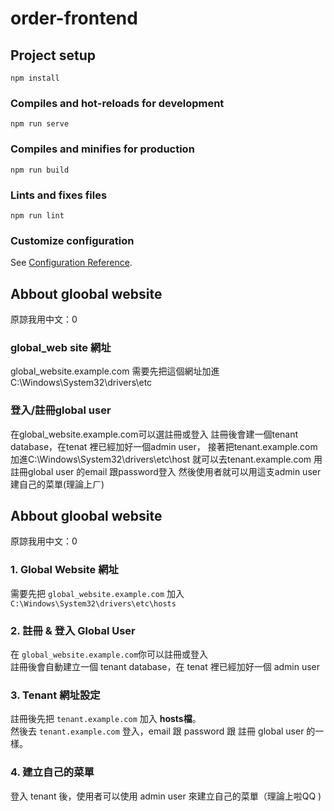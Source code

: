 # order-frontend

## Project setup
```
npm install
```

### Compiles and hot-reloads for development
```
npm run serve
```

### Compiles and minifies for production
```
npm run build
```

### Lints and fixes files
```
npm run lint
```

### Customize configuration
See [Configuration Reference](https://cli.vuejs.org/config/).


## Abbout gloobal website
原諒我用中文：0
### global_web site 網址
global_website.example.com
需要先把這個網址加進C:\Windows\System32\drivers\etc

### 登入/註冊global user
在global_website.example.com可以選註冊或登入
註冊後會建一個tenant database，在tenat 裡已經加好一個admin user，
接著把tenant.example.com加進C:\Windows\System32\drivers\etc\host
就可以去tenant.example.com 用註冊global user 的email 跟password登入
然後使用者就可以用這支admin user 建自己的菜單(理論上ㄏ)

## Abbout gloobal website
原諒我用中文：0

### **1. Global Website 網址**
需要先把 `global_website.example.com` 加入 `C:\Windows\System32\drivers\etc\hosts`   

### **2. 註冊 & 登入 Global User**
在 `global_website.example.com`你可以註冊或登入  
註冊後會自動建立一個 tenant database，在 tenat 裡已經加好一個 admin user

### **3. Tenant 網址設定**
註冊後先把 `tenant.example.com` 加入 **hosts檔**。  
然後去 `tenant.example.com` 登入，email 跟 password 跟 註冊 global user 的一樣。

### **4. 建立自己的菜單**
登入 tenant 後，使用者可以使用 admin user 來建立自己的菜單（理論上啦QQ )


